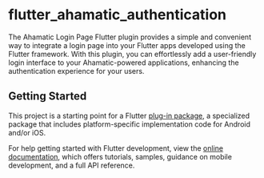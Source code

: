 # flutter_ahamatic_authentication

The Ahamatic Login Page Flutter plugin provides a simple and convenient way to integrate a login page into your Flutter apps developed using the Flutter framework. With this plugin, you can effortlessly add a user-friendly login interface to your Ahamatic-powered applications, enhancing the authentication experience for your users.

## Getting Started

This project is a starting point for a Flutter
[plug-in package](https://flutter.dev/developing-packages/),
a specialized package that includes platform-specific implementation code for
Android and/or iOS.

For help getting started with Flutter development, view the
[online documentation](https://flutter.dev/docs), which offers tutorials,
samples, guidance on mobile development, and a full API reference.
